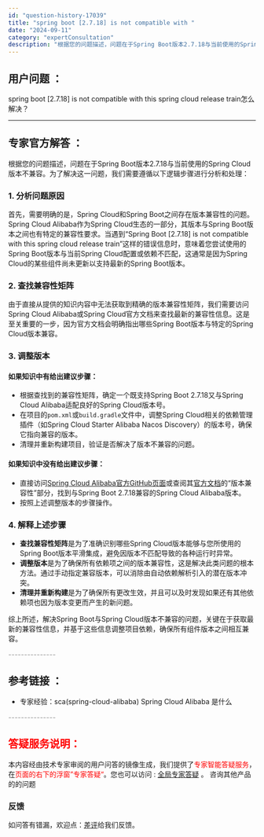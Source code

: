 ```yaml
---
id: "question-history-17039"
title: "spring boot [2.7.18] is not compatible with "
date: "2024-09-11"
category: "expertConsultation"
description: "根据您的问题描述，问题在于Spring Boot版本2.7.18与当前使用的Spring Cloud版本不兼容。为了解决这一问题，我们需要遵循以下逻辑步骤进行分析和处理：### 1. 分析问题原因首先，需要明确的是，Spring Cloud和Spring Boot之间存在版本兼容性的问题。Sprin"
---
```


## 用户问题 ： 
 spring boot [2.7.18] is not compatible with this spring cloud release train怎么解决？  

---------------
## 专家官方解答 ：

根据您的问题描述，问题在于Spring Boot版本2.7.18与当前使用的Spring Cloud版本不兼容。为了解决这一问题，我们需要遵循以下逻辑步骤进行分析和处理：

### 1. 分析问题原因

首先，需要明确的是，Spring Cloud和Spring Boot之间存在版本兼容性的问题。Spring Cloud Alibaba作为Spring Cloud生态的一部分，其版本与Spring Boot版本之间也有特定的兼容性要求。当遇到“Spring Boot [2.7.18] is not compatible with this spring cloud release train”这样的错误信息时，意味着您尝试使用的Spring Boot版本与当前Spring Cloud配置或依赖不匹配，这通常是因为Spring Cloud的某些组件尚未更新以支持最新的Spring Boot版本。

### 2. 查找兼容性矩阵

由于直接从提供的知识内容中无法获取到精确的版本兼容性矩阵，我们需要访问Spring Cloud Alibaba或Spring Cloud官方文档来查找最新的兼容性信息。这是至关重要的一步，因为官方文档会明确指出哪些Spring Boot版本与特定的Spring Cloud版本兼容。

### 3. 调整版本

#### **如果知识中有给出建议步骤：**
   - 根据查找到的兼容性矩阵，确定一个既支持Spring Boot 2.7.18又与Spring Cloud Alibaba适配良好的Spring Cloud版本号。
   - 在项目的`pom.xml`或`build.gradle`文件中，调整Spring Cloud相关的依赖管理插件（如Spring Cloud Starter Alibaba Nacos Discovery）的版本号，确保它指向兼容的版本。
   - 清理并重新构建项目，验证是否解决了版本不兼容的问题。

#### **如果知识中没有给出建议步骤：**
   - 直接访问[Spring Cloud Alibaba官方GitHub页面](https://github.com/alibaba/spring-cloud-alibaba)或查阅其[官方文档](https://spring-cloud-alibaba-group.github.io/spring-cloud-alibaba/zh-cn/)的“版本兼容性”部分，找到与Spring Boot 2.7.18兼容的Spring Cloud Alibaba版本。
   - 按照上述调整版本的步骤操作。

### 4. 解释上述步骤

- **查找兼容性矩阵**是为了准确识别哪些Spring Cloud版本能够与您所使用的Spring Boot版本平滑集成，避免因版本不匹配导致的各种运行时异常。
- **调整版本**是为了确保所有依赖项之间的版本兼容性，这是解决此类问题的根本方法。通过手动指定兼容版本，可以消除由自动依赖解析引入的潜在版本冲突。
- **清理并重新构建**是为了确保所有更改生效，并且可以及时发现如果还有其他依赖项也因为版本变更而产生的新问题。

综上所述，解决Spring Boot与Spring Cloud版本不兼容的问题，关键在于获取最新的兼容性信息，并基于这些信息调整项目依赖，确保所有组件版本之间相互兼容。


<font color="#949494">---------------</font> 


## 参考链接 ：

* 专家经验：sca(spring-cloud-alibaba) Spring Cloud Alibaba 是什么 


 <font color="#949494">---------------</font> 
 


## <font color="#FF0000">答疑服务说明：</font> 

本内容经由技术专家审阅的用户问答的镜像生成，我们提供了<font color="#FF0000">专家智能答疑服务</font>，在<font color="#FF0000">页面的右下的浮窗”专家答疑“</font>。您也可以访问 : [全局专家答疑](https://answer.opensource.alibaba.com/docs/intro) 。 咨询其他产品的的问题

### 反馈
如问答有错漏，欢迎点：[差评](https://ai.nacos.io/user/feedbackByEnhancerGradePOJOID?enhancerGradePOJOId=17074)给我们反馈。
